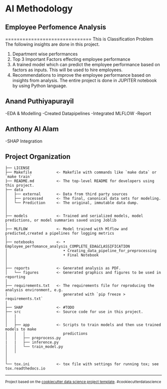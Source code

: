# AI Methodology
## Employee Perfomence Analysis
==============================
This is Classification Problem <br />
The following insights are done in this project. 
1.	Department wise performances 
2.	Top 3 Important Factors effecting employee performance 
3.	A trained model which can predict the employee performance based on factors as inputs. This will be used to hire employees. 
4.	Recommendations to improve the employee performance based on insights from analysis. 
The entire project is done in JUPITER notebook by using Python language. 

## Anand Puthiyapurayil
   -EDA & Modelling
   -Created Datapipelines
   -Integrated MLFLOW
   -Report
   
## Anthony Al Alam
   -SHAP Integration




Project Organization
------------

    ├── LICENSE
    ├── Makefile           <- Makefile with commands like `make data` or `make train`
    ├── README.md          <- The top-level README for developers using this project.
    ├── data
    │   ├── external       <- Data from third party sources
    │   ├── processed      <- The final, canonical data sets for modeling.
    │   └── Prediction     <- The original, immutable data dump.
    │
    │
    ├── models             <- Trained and serialized models, model predictions, or model summaries saved using Joblib
    |
    ├── MLFLOW             <- Model trained with Mlflow and predicted,created a pipelines for logging metrics 
    │
    ├── notebooks          <- • Employee_perfomance_analysis_COMPLETE_EDA&CLASSIFICATION
    │                         • Creating_data_pipeline_for_preprocessing
    │                         • Final Notebook
    │
    │
    ├── reports            <- Generated analysis as PDF.
    │   └── figures        <- Generated graphics and figures to be used in reporting
    │
    ├── requirements.txt   <- The requirements file for reproducing the analysis environment, e.g.
    │                         generated with `pip freeze > requirements.txt`
    │
    ├── SHAP               <- #TODO
    ├── src                <- Source code for use in this project.
    │   |
    │   │
    │   ├── app            <- Scripts to train models and then use trained models to make
    │   │   │                 predictions
    │   │   ├── preprocess.py
    |   |   ├── inference.py
    │   │   └── train_model.py
    │   │
    │   
    │
    └── tox.ini            <- tox file with settings for running tox; see tox.readthedocs.io


--------

<p><small>Project based on the <a target="_blank" href="https://drivendata.github.io/cookiecutter-data-science/">cookiecutter data science project template</a>. #cookiecutterdatascience</small></p>
